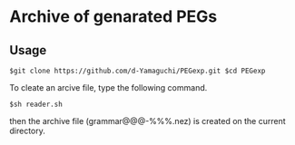 Archive of genarated PEGs
====
## Usage
`$git clone https://github.com/d-Yamaguchi/PEGexp.git
$cd PEGexp`

To cleate an arcive file, type the following command.

`$sh reader.sh`

then the archive file (grammar@@@-%%%.nez) is created on the current directory.
